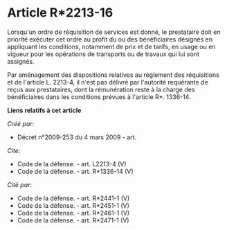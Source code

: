 # Article R*2213-16

Lorsqu'un ordre de réquisition de services est donné, le prestataire doit en priorité exécuter cet ordre au profit du ou des
bénéficiaires désignés en appliquant les conditions, notamment de prix et de tarifs, en usage ou en vigueur pour les
opérations de transports ou de travaux qui lui sont assignés. 

Par aménagement des dispositions relatives au règlement des réquisitions et de l'article L. 2213-4, il n'est pas délivré par
l'autorité requérante de reçus aux prestataires, dont la rémunération reste à la charge des bénéficiaires dans les conditions
prévues à l'article R*. 1336-14.

**Liens relatifs à cet article**

_Créé par_:

  - Décret n°2009-253 du 4 mars 2009 - art.

_Cite_:

  - Code de la défense. - art. L2213-4 (V)
  - Code de la défense. - art. R*1336-14 (V)

_Cité par_:

  - Code de la défense. - art. R*2441-1 (V)
  - Code de la défense. - art. R*2451-1 (V)
  - Code de la défense. - art. R*2461-1 (V)
  - Code de la défense. - art. R*2471-1 (V)
